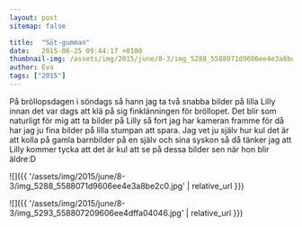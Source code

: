 ```yaml
---
layout: post
sitemap: false

title:  "Söt-gumman"
date:   2015-06-25 09:44:17 +0100
thumbnail-img: /assets/img/2015/june/8-3/img_5288_5588071d9606ee4e3a8be2c0.jpg
author: Eva
tags: ["2015"]
---
```


På bröllopsdagen i söndags så hann jag ta två snabba bilder på lilla Lilly innan det var dags att klä på sig finklänningen för bröllopet. Det blir som naturligt för mig att ta bilder på Lilly så fort jag har kameran framme för då har jag ju fina bilder på lilla stumpan att spara. Jag vet ju själv hur kul det är att kolla på gamla barnbilder på en själv och sina syskon så då tänker jag att Lilly kommer tycka att det är kul att se på dessa bilder sen när hon blir äldre:D

![]({{ '/assets/img/2015/june/8-3/img_5288_5588071d9606ee4e3a8be2c0.jpg'  | relative_url }})

![]({{ '/assets/img/2015/june/8-3/img_5293_558807209606ee4dffa04046.jpg'  | relative_url }})

